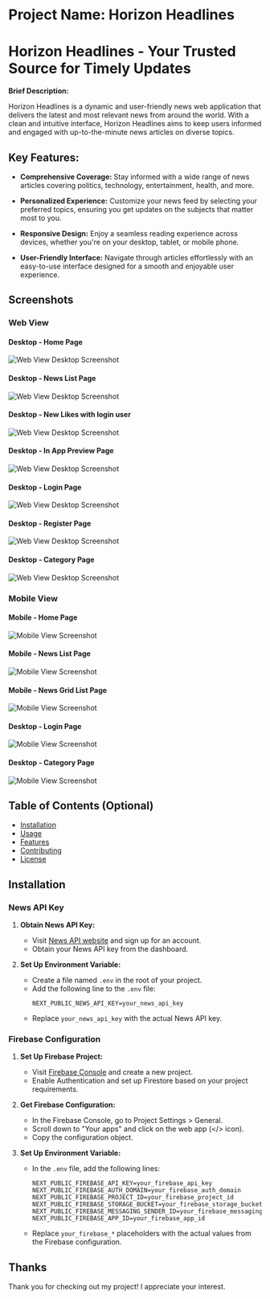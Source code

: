# Project Name: Horizon Headlines

# Horizon Headlines - Your Trusted Source for Timely Updates

**Brief Description:**

Horizon Headlines is a dynamic and user-friendly news web application that delivers the latest and most relevant news from around the world. With a clean and intuitive interface, Horizon Headlines aims to keep users informed and engaged with up-to-the-minute news articles on diverse topics.

## Key Features:

- **Comprehensive Coverage:** Stay informed with a wide range of news articles covering politics, technology, entertainment, health, and more.

- **Personalized Experience:** Customize your news feed by selecting your preferred topics, ensuring you get updates on the subjects that matter most to you.

- **Responsive Design:** Enjoy a seamless reading experience across devices, whether you're on your desktop, tablet, or mobile phone.

- **User-Friendly Interface:** Navigate through articles effortlessly with an easy-to-use interface designed for a smooth and enjoyable user experience.

## Screenshots

### Web View

#### Desktop - Home Page

![Web View Desktop Screenshot](src/image/WebHome.webp)

#### Desktop - News List Page

![Web View Desktop Screenshot](src/image/WebList.webp)

#### Desktop - New Likes with login user

![Web View Desktop Screenshot](src/image/WebListLike.webp)

#### Desktop - In App Preview Page

![Web View Desktop Screenshot](src/image/WebInApp.webp)

#### Desktop - Login Page

![Web View Desktop Screenshot](src/image/WebLogin.webp)

#### Desktop - Register Page

![Web View Desktop Screenshot](src/image/WebRegister.webp)

#### Desktop - Category Page

![Web View Desktop Screenshot](src/image/WebCategory.webp)

### Mobile View

#### Mobile - Home Page

![Mobile View Screenshot](src/image/MobileHome.webp)

#### Mobile - News List Page

![Mobile View Screenshot](src/image/MobileListCol.webp)

#### Mobile - News Grid List Page

![Mobile View Screenshot](src/image/MobileListGrid.webp)

#### Desktop - Login Page

![Mobile View Screenshot](src/image/MobileLogin.webp)

#### Desktop - Category Page

![Mobile View Screenshot](src/image/MobileCategory.webp)

## Table of Contents (Optional)

- [Installation](#installation)
- [Usage](#usage)
- [Features](#features)
- [Contributing](#contributing)
- [License](#license)

## Installation

### News API Key

1. **Obtain News API Key:**

   - Visit [News API website](https://newsapi.org/) and sign up for an account.
   - Obtain your News API key from the dashboard.

2. **Set Up Environment Variable:**
   - Create a file named `.env` in the root of your project.
   - Add the following line to the `.env` file:
     ```env
     NEXT_PUBLIC_NEWS_API_KEY=your_news_api_key
     ```
   - Replace `your_news_api_key` with the actual News API key.

### Firebase Configuration

1. **Set Up Firebase Project:**

   - Visit [Firebase Console](https://console.firebase.google.com/) and create a new project.
   - Enable Authentication and set up Firestore based on your project requirements.

2. **Get Firebase Configuration:**

   - In the Firebase Console, go to Project Settings > General.
   - Scroll down to "Your apps" and click on the web app (</> icon).
   - Copy the configuration object.

3. **Set Up Environment Variable:**
   - In the `.env` file, add the following lines:
     ```env
     NEXT_PUBLIC_FIREBASE_API_KEY=your_firebase_api_key
     NEXT_PUBLIC_FIREBASE_AUTH_DOMAIN=your_firebase_auth_domain
     NEXT_PUBLIC_FIREBASE_PROJECT_ID=your_firebase_project_id
     NEXT_PUBLIC_FIREBASE_STORAGE_BUCKET=your_firebase_storage_bucket
     NEXT_PUBLIC_FIREBASE_MESSAGING_SENDER_ID=your_firebase_messaging_sender_id
     NEXT_PUBLIC_FIREBASE_APP_ID=your_firebase_app_id
     ```
   - Replace `your_firebase_*` placeholders with the actual values from the Firebase configuration.

## Thanks

Thank you for checking out my project! I appreciate your interest.
